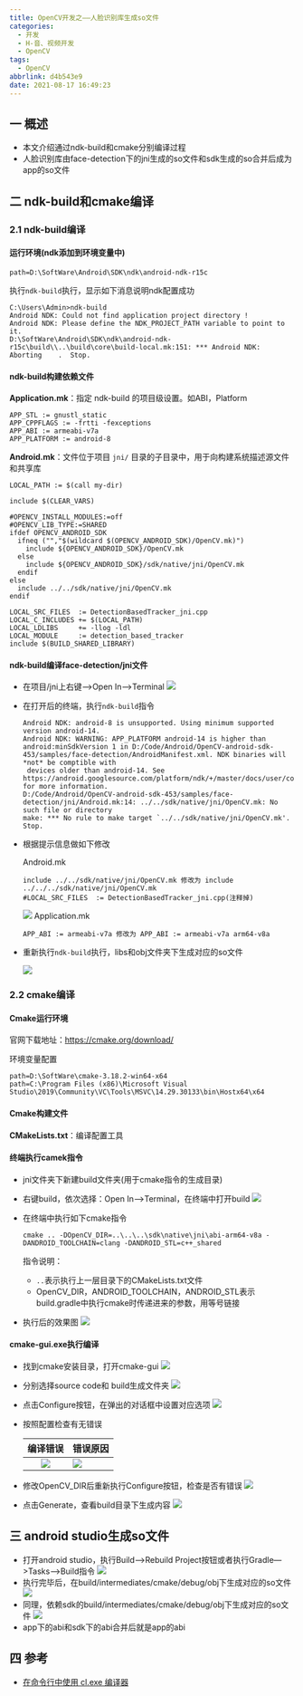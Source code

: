 ```yaml
---
title: OpenCV开发之——人脸识别库生成so文件
categories:
  - 开发
  - H-音、视频开发
  - OpenCV
tags:
  - OpenCV
abbrlink: d4b543e9
date: 2021-08-17 16:49:23
---
```

## 一 概述

* 本文介绍通过ndk-build和cmake分别编译过程
* 人脸识别库由face-detection下的jni生成的so文件和sdk生成的so合并后成为app的so文件

<!--more-->

## 二 ndk-build和cmake编译

### 2.1 ndk-build编译

#### 运行环境(ndk添加到环境变量中)

```
path=D:\SoftWare\Android\SDK\ndk\android-ndk-r15c
```

执行`ndk-build`执行，显示如下消息说明ndk配置成功

```
C:\Users\Admin>ndk-build
Android NDK: Could not find application project directory !
Android NDK: Please define the NDK_PROJECT_PATH variable to point to it.
D:\SoftWare\Android\SDK\ndk\android-ndk-r15c\build\\..\build\core\build-local.mk:151: *** Android NDK: Aborting    .  Stop.
```

#### ndk-build构建依赖文件

**Application.mk**：指定 ndk-build 的项目级设置。如ABI，Platform

```
APP_STL := gnustl_static
APP_CPPFLAGS := -frtti -fexceptions
APP_ABI := armeabi-v7a
APP_PLATFORM := android-8
```

**Android.mk**：文件位于项目 `jni/` 目录的子目录中，用于向构建系统描述源文件和共享库

```
LOCAL_PATH := $(call my-dir)

include $(CLEAR_VARS)

#OPENCV_INSTALL_MODULES:=off
#OPENCV_LIB_TYPE:=SHARED
ifdef OPENCV_ANDROID_SDK
  ifneq ("","$(wildcard $(OPENCV_ANDROID_SDK)/OpenCV.mk)")
    include ${OPENCV_ANDROID_SDK}/OpenCV.mk
  else
    include ${OPENCV_ANDROID_SDK}/sdk/native/jni/OpenCV.mk
  endif
else
  include ../../sdk/native/jni/OpenCV.mk
endif

LOCAL_SRC_FILES  := DetectionBasedTracker_jni.cpp
LOCAL_C_INCLUDES += $(LOCAL_PATH)
LOCAL_LDLIBS     += -llog -ldl
LOCAL_MODULE     := detection_based_tracker
include $(BUILD_SHARED_LIBRARY)
```

#### ndk-build编译face-detection/jni文件

* 在项目/jni上右键—>Open In—>Terminal
  ![][1]
  
* 在打开后的终端，执行`ndk-build`指令

  ```
  Android NDK: android-8 is unsupported. Using minimum supported version android-14.
  Android NDK: WARNING: APP_PLATFORM android-14 is higher than android:minSdkVersion 1 in D:/Code/Android/OpenCV-android-sdk-453/samples/face-detection/AndroidManifest.xml. NDK binaries will *not* be comptible with
   devices older than android-14. See https://android.googlesource.com/platform/ndk/+/master/docs/user/common_problems.md for more information.
  D:/Code/Android/OpenCV-android-sdk-453/samples/face-detection/jni/Android.mk:14: ../../sdk/native/jni/OpenCV.mk: No such file or directory
  make: *** No rule to make target `../../sdk/native/jni/OpenCV.mk'.  Stop.
  ```

* 根据提示信息做如下修改

  Android.mk

  ```
  include ../../sdk/native/jni/OpenCV.mk 修改为 include ../../../sdk/native/jni/OpenCV.mk
  #LOCAL_SRC_FILES  := DetectionBasedTracker_jni.cpp(注释掉)
  ```
  ![][2]
  Application.mk
  
  ```
  APP_ABI := armeabi-v7a 修改为 APP_ABI := armeabi-v7a arm64-v8a
  ```

* 重新执行`ndk-build`执行，libs和obj文件夹下生成对应的so文件

  ![][3]

### 2.2 cmake编译

#### Cmake运行环境

官网下载地址：https://cmake.org/download/

环境变量配置

```
path=D:\SoftWare\cmake-3.18.2-win64-x64
path=C:\Program Files (x86)\Microsoft Visual Studio\2019\Community\VC\Tools\MSVC\14.29.30133\bin\Hostx64\x64
```

#### Cmake构建文件

**CMakeLists.txt**：编译配置工具

#### 终端执行camek指令

* jni文件夹下新建build文件夹(用于cmake指令的生成目录)
* 右键build，依次选择：Open In——>Terminal，在终端中打开build
  ![][4]
* 在终端中执行如下cmake指令

  ```
  cmake .. -DOpenCV_DIR=..\..\..\sdk\native\jni\abi-arm64-v8a -DANDROID_TOOLCHAIN=clang -DANDROID_STL=c++_shared
  ```

  指令说明：

  * `..`表示执行上一层目录下的CMakeLists.txt文件
  * OpenCV_DIR，ANDROID_TOOLCHAIN，ANDROID_STL表示build.gradle中执行cmake时传递进来的参数，用等号链接

* 执行后的效果图
  ![][5]

#### cmake-gui.exe执行编译

* 找到cmake安装目录，打开cmake-gui
  ![][6]
* 分别选择source code和 build生成文件夹
  ![][7]
* 点击Configure按钮，在弹出的对话框中设置对应选项
  ![][8]
  
* 按照配置检查有无错误

  | 编译错误 | 错误原因 |
  | :------: | -------- |
  |  ![][9]  | ![][10]  |
  
* 修改OpenCV_DIR后重新执行Configure按钮，检查是否有错误
  ![][11]
* 点击Generate，查看build目录下生成内容
  ![][12]
## 三 android studio生成so文件

* 打开android studio，执行Build—>Rebuild Project按钮或者执行Gradle—>Tasks—>Build指令
  ![][13]
* 执行完毕后，在build/intermediates/cmake/debug/obj下生成对应的so文件
  ![][14]
* 同理，依赖sdk的build/intermediates/cmake/debug/obj下生成对应的so文件
  ![][15]
* app下的abi和sdk下的abi合并后就是app的abi

## 四 参考

* [在命令行中使用 cl.exe 编译器](https://zhuanlan.zhihu.com/p/98384105)


[1]:https://fastly.jsdelivr.net/gh/PGzxc/CDN@master/blog-opencv/android-opencv-face-jni-terminal.png
[2]:https://fastly.jsdelivr.net/gh/PGzxc/CDN@master/blog-opencv/android-opencv-face-androidmk-modify.png
[3]:https://fastly.jsdelivr.net/gh/PGzxc/CDN@master/blog-opencv/android-opencv-face-ndk-so.png
[4]:https://fastly.jsdelivr.net/gh/PGzxc/CDN@master/blog-opencv/android-opencv-face-cmake-open-terminal.png
[5]:https://fastly.jsdelivr.net/gh/PGzxc/CDN@master/blog-opencv/android-opencv-face-cmake-terminal-run.png
[6]:https://fastly.jsdelivr.net/gh/PGzxc/CDN@master/blog-opencv/android-opencv-cmake-gui.png
[7]:https://fastly.jsdelivr.net/gh/PGzxc/CDN@master/blog-opencv/android-opencv-cmake-gui-source-build.png
[8]:https://fastly.jsdelivr.net/gh/PGzxc/CDN@master/blog-opencv/android-opencv-cmake-gui-configure.png
[9]:https://fastly.jsdelivr.net/gh/PGzxc/CDN@master/blog-opencv/android-opencv-cmake-gui-configure-error.png
[10]:https://fastly.jsdelivr.net/gh/PGzxc/CDN@master/blog-opencv/android-opencv-cmake-gui-opencvdir-lack.png
[11]:https://fastly.jsdelivr.net/gh/PGzxc/CDN@master/blog-opencv/android-opencv-cmake-gui-correct-configure.png
[12]:https://fastly.jsdelivr.net/gh/PGzxc/CDN@master/blog-opencv/android-opencv-cmake-gui-x64-build.png
[13]:https://fastly.jsdelivr.net/gh/PGzxc/CDN@master/blog-opencv/android-opencv-task-build.png
[14]:https://fastly.jsdelivr.net/gh/PGzxc/CDN@master/blog-opencv/android-opencv-as-cmake-abi.png
[15]:https://fastly.jsdelivr.net/gh/PGzxc/CDN@master/blog-opencv/android-opencv-sdk-build-abi.png